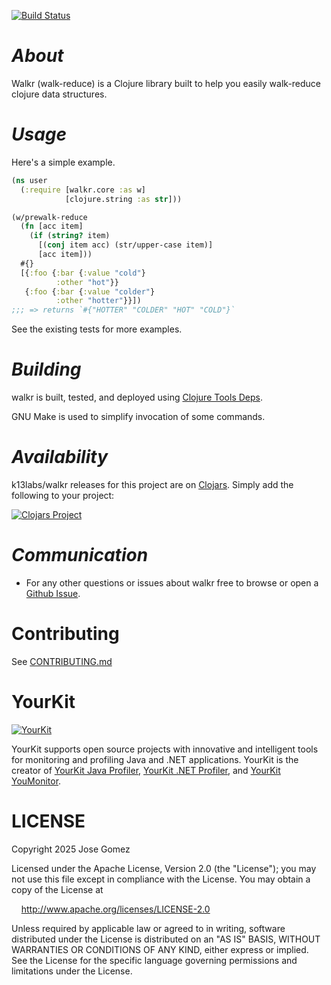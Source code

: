 [![Build Status](https://github.com/k13labs/walkr/actions/workflows/clojure.yml/badge.svg)](https://github.com/k13labs/walkr/actions/workflows/clojure.yml)

# _About_

Walkr (walk-reduce) is a Clojure library built to help you easily walk-reduce clojure data structures.

# _Usage_

Here's a simple example.

```clj
(ns user
  (:require [walkr.core :as w]
            [clojure.string :as str]))

(w/prewalk-reduce
  (fn [acc item]
    (if (string? item)
      [(conj item acc) (str/upper-case item)]
      [acc item]))
  #{}
  [{:foo {:bar {:value "cold"}
          :other "hot"}}
   {:foo {:bar {:value "colder"}
          :other "hotter"}}])
;;; => returns `#{"HOTTER" "COLDER" "HOT" "COLD"}`
```

See the existing tests for more examples.

# _Building_

walkr is built, tested, and deployed using [Clojure Tools Deps](https://clojure.org/guides/deps_and_cli).

GNU Make is used to simplify invocation of some commands.

# _Availability_

k13labs/walkr releases for this project are on [Clojars](https://clojars.org/). Simply add the following to your project:

[![Clojars Project](https://clojars.org/com.github.k13labs/walkr/latest-version.svg)](http://clojars.org/com.github.k13labs/walkr)

# _Communication_

- For any other questions or issues about walkr free to browse or open a [Github Issue](https://github.com/k13labs/walkr/issues).

# Contributing

See [CONTRIBUTING.md](CONTRIBUTING.md)

# YourKit

[![YourKit](https://www.yourkit.com/images/yklogo.png)](https://www.yourkit.com/)

YourKit supports open source projects with innovative and intelligent tools
for monitoring and profiling Java and .NET applications.
YourKit is the creator of [YourKit Java Profiler](https://www.yourkit.com/java/profiler/),
[YourKit .NET Profiler](https://www.yourkit.com/dotnet-profiler/),
and [YourKit YouMonitor](https://www.yourkit.com/youmonitor/).

# LICENSE

Copyright 2025 Jose Gomez

Licensed under the Apache License, Version 2.0 (the "License"); you may not use this file except in compliance with the License. You may obtain a copy of the License at

&nbsp;&nbsp;&nbsp;&nbsp;http://www.apache.org/licenses/LICENSE-2.0

Unless required by applicable law or agreed to in writing, software distributed under the License is distributed on an "AS IS" BASIS, WITHOUT WARRANTIES OR CONDITIONS OF ANY KIND, either express or implied. See the License for the specific language governing permissions and limitations under the License.
